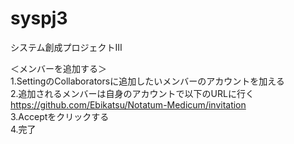 # syspj3

システム創成プロジェクトⅢ  

＜メンバーを追加する＞  
1.SettingのCollaboratorsに追加したいメンバーのアカウントを加える  
2.追加されるメンバーは自身のアカウントで以下のURLに行く  
  https://github.com/Ebikatsu/Notatum-Medicum/invitation  
3.Acceptをクリックする  
4.完了  
